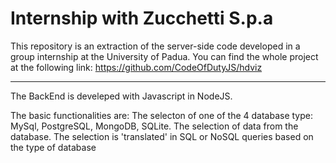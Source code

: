# Internship with Zucchetti S.p.a

This repository is an extraction of the server-side code developed in a group internship at the University of Padua.
You can find the whole project at the following link: https://github.com/CodeOfDutyJS/hdviz

-----------------------------------------------------------------------------------------------------------------------

The BackEnd is develeped with Javascript in NodeJS.

The basic functionalities are: 
The selecton of one of the 4 database type: MySql, PostgreSQL, MongoDB, SQLite.
The selection of data from the database. The selection is 'translated' in SQL or NoSQL queries based on the type of database
